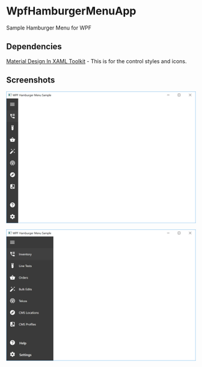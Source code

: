# WpfHamburgerMenuApp
Sample Hamburger Menu for WPF

## Dependencies
[Material Design In XAML Toolkit](https://github.com/ButchersBoy/MaterialDesignInXamlToolkit) - This is for the control styles and icons.

## Screenshots
![](https://github.com/calloncampbell/WpfHamburgerMenuApp/raw/master/assets/menu-collapsed.png)

![](https://github.com/calloncampbell/WpfHamburgerMenuApp/raw/master/assets/menu-expanded.png)
